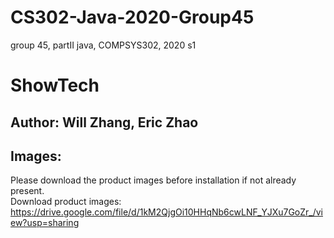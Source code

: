 # CS302-Java-2020-Group45
group 45, partII java, COMPSYS302, 2020 s1  

# ShowTech
## Author: Will Zhang, Eric Zhao
## Images:
Please download the product images before installation if not already present.  
Download product images: https://drive.google.com/file/d/1kM2QjgOi10HHqNb6cwLNF_YJXu7GoZr_/view?usp=sharing
